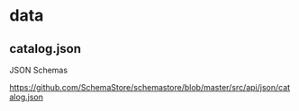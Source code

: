 # data

## catalog.json

JSON Schemas

https://github.com/SchemaStore/schemastore/blob/master/src/api/json/catalog.json
